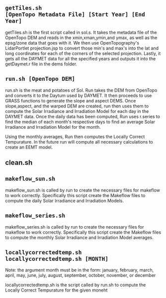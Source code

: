 <code>getTiles.sh [OpenTopo Metadata File] [Start Year] [End Year]</code>
----------
<p> getTiles.sh is the first script called in sol.s.  It takes the metadata file of the OpenTopo DEM and reads in the xmin,xman,ymin,and ymax, as well as the epsg/zone data that goes with it.  We then use OpenTopography's LidarPortlet projection.jsp to convert those min's and max's into the lat and long coordinates for each of the corners of the selected projection. Lastly, it gets all the DAYMET data for all the specified years and outputs it into the getDaymet.r file in the dems folder.

<code>run.sh [OpenTopo DEM]</code>
-----------
<p>run.sh is the meat and potatoes of Sol. Run takes the DEM from OpenTopo and converts it to the Daytum used by DAYMET. It then proceeds to use GRASS functions to generate the slope and aspect DEMS. Once slope,aspect, and the warped DEM are created, run then uses them to compute the Solar Irradiance and Irradiation Model for each day in the DAYMET data. Once the daily data has been computed, Run uses r.series to find the median of each month's respective days to find an average Solar Irradiance and Irradiation Model for the month.</p>

<p>Using the monthly averages, Run then computes the Locally Correct Tempurature. In the future run will compute all necessary calculations to create an EEMT model.</p>

clean.sh
----------

<code>makeflow_sun.sh</code>
---------------
makeflow_sun.sh is called by run to create the necessary files for makeflow to work correctly. Specifically this script create the Makeflow files to compute the daily Solar Irradiance and Irradiation Models.

<code>makeflow_series.sh</code>
------------------
makeflow_series.sh is called by run to create the necessary files for makeflow to work correctly. Specifically this script create the Makeflow files to compute the monthly Solar Irradiance and Irradiation Model averages.

<code>locallycorrectedtemp.sh locallycorrectedtemp.sh [MONTH]</code>
-----------------------

Note: the argument month must be in the form: january, february, march, april, may, june, july, august, september, october, november, or december

locallycorrectedtemp.sh is the script called by run.sh to compute the Locally Correct Tempurature for the given moneht
